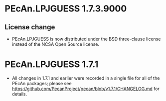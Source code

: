 # PEcAn.LPJGUESS 1.7.3.9000

## License change
* PEcAn.LPJGUESS is now distributed under the BSD three-clause license instead of the NCSA Open Source license.


# PEcAn.LPJGUESS 1.7.1

* All changes in 1.7.1 and earlier were recorded in a single file for all of the PEcAn packages; please see 
https://github.com/PecanProject/pecan/blob/v1.7.1/CHANGELOG.md for details.
